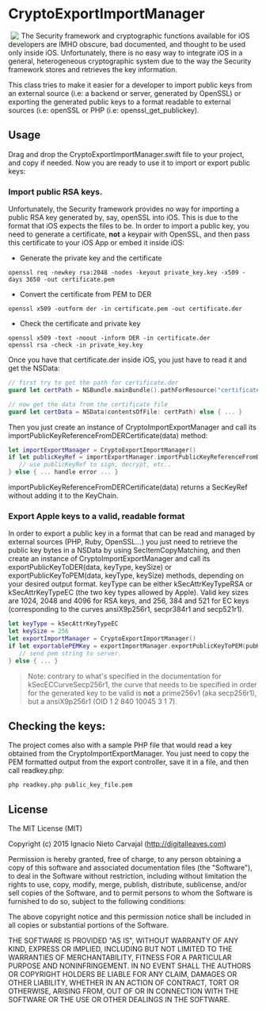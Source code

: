 # CryptoExportImportManager

<img align="left" hspace="5" src="http://digitalleaves.com/wp-content/uploads/2015/10/exportimport.gif">
The Security framework and cryptographic functions available for iOS developers are IMHO obscure, bad documented, and thought to be used only inside iOS. Unfortunately, there is no easy way to integrate iOS in a general, heterogeneous cryptographic system due to the way the Security framework stores and retrieves the key information.

This class tries to make it easier for a developer to import public keys from an external source (i.e: a backend or server, generated by OpenSSL) or exporting the generated public keys to a format readable to external sources (i.e: openSSL or PHP (i.e: openssl_get_publickey).

## Usage

Drag and drop the CryptoExportImportManager.swift file to your project, and copy if needed. Now you are ready to use it to import or export public keys:

### Import public RSA keys.
Unfortunately, the Security framework provides no way for importing a public RSA key generated by, say, openSSL into iOS. This is due to the format that iOS expects the files to be. In order to import a public key, you need to generate a certificate, <strong>not</strong> a keypair with OpenSSL, and then pass this certificate to your iOS App or embed it inside iOS:

- Generate the private key and the certificate
```
openssl req -newkey rsa:2048 -nodes -keyout private_key.key -x509 -days 3650 -out certificate.pem
```
- Convert the certificate from PEM to DER
```
openssl x509 -outform der -in certificate.pem -out certificate.der
```
- Check the certificate and private key
```
openssl x509 -text -noout -inform DER -in certificate.der
openssl rsa -check -in private_key.key
```

Once you have that certificate.der inside iOS, you just have to read it and get the NSData:

```swift
// first try to get the path for certificate.der
guard let certPath = NSBundle.mainBundle().pathForResource("certificate", ofType: "der") else { ... }

// now get the data from the certificate file
guard let certData = NSData(contentsOfFile: certPath) else { ... }
```

Then you just create an instance of CryptoImportExportManager and call its importPublicKeyReferenceFromDERCertificate(data) method:

```swift
let importExportManager = CryptoExportImportManager()
if let publicKeyRef = importExportManager.importPublicKeyReferenceFromDERCertificate(certData) {
   // use publicKeyRef to sign, decrypt, etc..
} else { ... handle error ... }
```

importPublicKeyReferenceFromDERCertificate(data) returns a SecKeyRef without adding it to the KeyChain.

### Export Apple keys to a valid, readable format
In order to export a public key in a format that can be read and managed by external sources (PHP, Ruby, OpenSSL...) you just need to retrieve the public key bytes in a NSData by using SecItemCopyMatching, and then create an instance of CryptoImportExportManager and call its exportPublicKeyToDER(data, keyType, keySize) or exportPublicKeyToPEM(data, keyType, keySize) methods, depending on your desired output format. keyType can be either kSecAttrKeyTypeRSA or kSecAttrKeyTypeEC (the two key types allowed by Apple). Valid key sizes are 1024, 2048 and 4096 for RSA keys, and 256, 384 and 521 for EC keys (corresponding to the curves ansiX9p256r1, secpr384r1 and secp521r1).

```swift
let keyType = kSecAttrKeyTypeEC
let keySize = 256
let exportImportManager = CryptoExportImportManager()
if let exportablePEMKey = exportImportManager.exportPublicKeyToPEM(pubKeyData, keyType: keyType, keySize: keySize) {
   // send pem string to server.
} else { ... }
```

> Note: contrary to what's specified in the documentation for kSecECCurveSecp256r1, the curve that needs to be specified in order for the generated key to be valid is <strong>not</strong> a prime256v1 (aka secp256r1), but a ansiX9p256r1 (OID 1 2 840 10045 3 1 7).

## Checking the keys:
The project comes also with a sample PHP file that would read a key obtained from the CryptoImportExportManager. You just need to copy the PEM formatted output from the export controller, save it  in a file, and then call readkey.php:

```
php readkey.php public_key_file.pem
```
## License

The MIT License (MIT)

Copyright (c) 2015 Ignacio Nieto Carvajal (http://digitalleaves.com)

Permission is hereby granted, free of charge, to any person obtaining a copy
of this software and associated documentation files (the "Software"), to deal
in the Software without restriction, including without limitation the rights
to use, copy, modify, merge, publish, distribute, sublicense, and/or sell
copies of the Software, and to permit persons to whom the Software is
furnished to do so, subject to the following conditions:

The above copyright notice and this permission notice shall be included in
all copies or substantial portions of the Software.

THE SOFTWARE IS PROVIDED "AS IS", WITHOUT WARRANTY OF ANY KIND, EXPRESS OR
IMPLIED, INCLUDING BUT NOT LIMITED TO THE WARRANTIES OF MERCHANTABILITY,
FITNESS FOR A PARTICULAR PURPOSE AND NONINFRINGEMENT. IN NO EVENT SHALL THE
AUTHORS OR COPYRIGHT HOLDERS BE LIABLE FOR ANY CLAIM, DAMAGES OR OTHER
LIABILITY, WHETHER IN AN ACTION OF CONTRACT, TORT OR OTHERWISE, ARISING FROM,
OUT OF OR IN CONNECTION WITH THE SOFTWARE OR THE USE OR OTHER DEALINGS IN
THE SOFTWARE.
